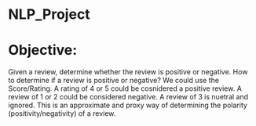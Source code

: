 # NLP_Project
# Objective:
Given a review, determine whether the review is positive or negative.
How to determine if a review is positive or negative?
We could use the Score/Rating. A rating of 4 or 5 could be cosnidered a positive review. A review of 1 or 2 could be considered negative. A review of 3 is nuetral and ignored. This is an approximate and proxy way of determining the polarity (positivity/negativity) of a review.
